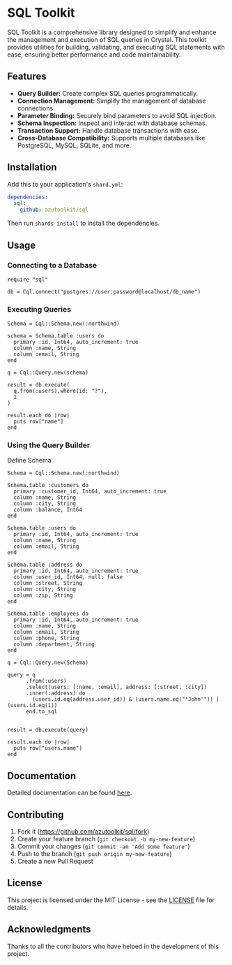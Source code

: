 # SQL Toolkit

SQL Toolkit is a comprehensive library designed to simplify and enhance the management and execution of SQL queries in Crystal. This toolkit provides utilities for building, validating, and executing SQL statements with ease, ensuring better performance and code maintainability.

## Features

- **Query Builder:** Create complex SQL queries programmatically.
- **Connection Management:** Simplify the management of database connections.
- **Parameter Binding:** Securely bind parameters to avoid SQL injection.
- **Schema Inspection:** Inspect and interact with database schemas.
- **Transaction Support:** Handle database transactions with ease.
- **Cross-Database Compatibility:** Supports multiple databases like PostgreSQL, MySQL, SQLite, and more.

## Installation

Add this to your application's `shard.yml`:

```yaml
dependencies:
  sql:
    github: azutoolkit/sql
```

Then run `shards install` to install the dependencies.

## Usage

### Connecting to a Database

```crystal
require "sql"

db = Cql.connect("postgres://user:password@localhost/db_name")
```

### Executing Queries

```crystal
Schema = Cql::Schema.new(:northwind)

schema = Schema.table :users do
  primary :id, Int64, auto_increment: true
  column :name, String
  column :email, String
end

q = Cql::Query.new(schema)

result = db.execute(
  q.from(:users).where(id: "?"),
  1
)

result.each do |row|
  puts row["name"]
end
```

### Using the Query Builder

Define Schema

```crystal
Schema = Cql::Schema.new(:northwind)

Schema.table :customers do
  primary :customer_id, Int64, auto_increment: true
  column :name, String
  column :city, String
  column :balance, Int64
end

Schema.table :users do
  primary :id, Int64, auto_increment: true
  column :name, String
  column :email, String
end

Schema.table :address do
  primary :id, Int64, auto_increment: true
  column :user_id, Int64, null: false
  column :street, String
  column :city, String
  column :zip, String
end

Schema.table :employees do
  primary :id, Int64, auto_increment: true
  column :name, String
  column :email, String
  column :phone, String
  column :department, String
end
```

```crystal
q = Cql::Query.new(Schema)

query = q
      .from(:users)
      .select(users: [:name, :email], address: [:street, :city])
      .inner(:address) do
        (users.id.eq(address.user_id)) & (users.name.eq("'John'")) | (users.id.eq(1))
      end.to_sql


result = db.execute(query)

result.each do |row|
  puts row["users.name"]
end
```

## Documentation

Detailed documentation can be found [here](https://github.com/azutoolkit/sql/wiki).

## Contributing

1. Fork it (<https://github.com/azutoolkit/sql/fork>)
2. Create your feature branch (`git checkout -b my-new-feature`)
3. Commit your changes (`git commit -am 'Add some feature'`)
4. Push to the branch (`git push origin my-new-feature`)
5. Create a new Pull Request

## License

This project is licensed under the MIT License - see the [LICENSE](LICENSE) file for details.

## Acknowledgments

Thanks to all the contributors who have helped in the development of this project.
